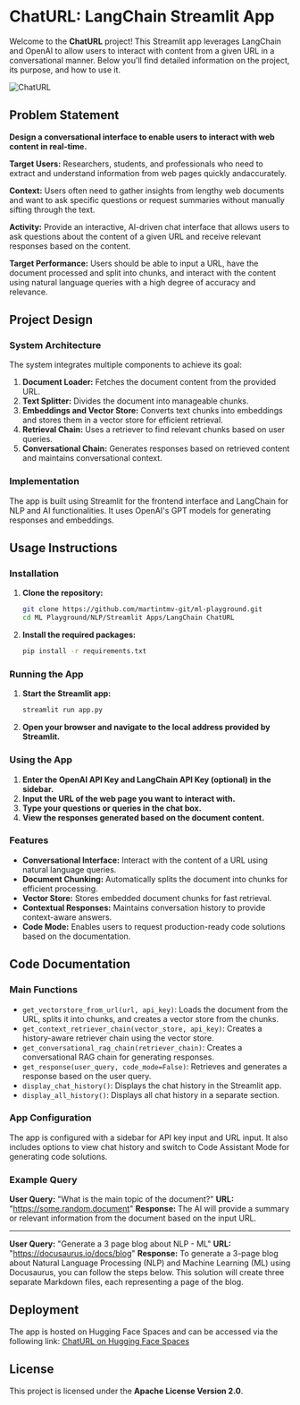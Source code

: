 # ChatURL: LangChain Streamlit App

Welcome to the **ChatURL** project! This Streamlit app leverages LangChain and OpenAI to allow users to interact with content from a given URL in a conversational manner. Below you'll find detailed information on the project, its purpose, and how to use it.

![ChatURL](https://i.imgur.com/64VTTb6.png)

## Problem Statement

**Design a conversational interface to enable users to interact with web content in real-time.**

**Target Users:** Researchers, students, and professionals who need to extract and understand information from web pages quickly andaccurately.

**Context:** Users often need to gather insights from lengthy web documents and want to ask specific questions or request summaries without manually sifting through the text.

**Activity:** Provide an interactive, AI-driven chat interface that allows users to ask questions about the content of a given URL and receive relevant responses based on the content.

**Target Performance:** Users should be able to input a URL, have the document processed and split into chunks, and interact with the content using natural language queries with a high degree of accuracy and relevance.

## Project Design

### System Architecture

The system integrates multiple components to achieve its goal:

1. **Document Loader:** Fetches the document content from the provided URL.
2. **Text Splitter:** Divides the document into manageable chunks.
3. **Embeddings and Vector Store:** Converts text chunks into embeddings and stores them in a vector store for efficient retrieval.
4. **Retrieval Chain:** Uses a retriever to find relevant chunks based on user queries.
5. **Conversational Chain:** Generates responses based on retrieved content and maintains conversational context.

### Implementation

The app is built using Streamlit for the frontend interface and LangChain for NLP and AI functionalities. It uses OpenAI's GPT models for generating responses and embeddings.

## Usage Instructions

### Installation

1. **Clone the repository:**

   ```bash
   git clone https://github.com/martintmv-git/ml-playground.git
   cd ML Playground/NLP/Streamlit Apps/LangChain ChatURL
   ```
2. **Install the required packages:**

   ```bash
   pip install -r requirements.txt
   ```

### Running the App

1. **Start the Streamlit app:**

   ```bash
   streamlit run app.py
   ```
2. **Open your browser and navigate to the local address provided by Streamlit.**

### Using the App

1. **Enter the OpenAI API Key and LangChain API Key (optional) in the sidebar.**
2. **Input the URL of the web page you want to interact with.**
3. **Type your questions or queries in the chat box.**
4. **View the responses generated based on the document content.**

### Features

- **Conversational Interface:** Interact with the content of a URL using natural language queries.
- **Document Chunking:** Automatically splits the document into chunks for efficient processing.
- **Vector Store:** Stores embedded document chunks for fast retrieval.
- **Contextual Responses:** Maintains conversation history to provide context-aware answers.
- **Code Mode:** Enables users to request production-ready code solutions based on the documentation.

## Code Documentation

### Main Functions

- `get_vectorstore_from_url(url, api_key)`: Loads the document from the URL, splits it into chunks, and creates a vector store from the chunks.
- `get_context_retriever_chain(vector_store, api_key)`: Creates a history-aware retriever chain using the vector store.
- `get_conversational_rag_chain(retriever_chain)`: Creates a conversational RAG chain for generating responses.
- `get_response(user_query, code_mode=False)`: Retrieves and generates a response based on the user query.
- `display_chat_history()`: Displays the chat history in the Streamlit app.
- `display_all_history()`: Displays all chat history in a separate section.

### App Configuration

The app is configured with a sidebar for API key input and URL input. It also includes options to view chat history and switch to Code Assistant Mode for generating code solutions.

### Example Query

**User Query:** "What is the main topic of the document?"
**URL:** "https://some.random.document"
**Response:** The AI will provide a summary or relevant information from the document based on the input URL.

---

**User Query:** "Generate a 3 page blog about NLP - ML"
**URL:** "https://docusaurus.io/docs/blog"
**Response:** To generate a 3-page blog about Natural Language Processing (NLP) and Machine Learning (ML) using Docusaurus, you can follow the steps below. This solution will create three separate Markdown files, each representing a page of the blog.

## Deployment

The app is hosted on Hugging Face Spaces and can be accessed via the following link:
[ChatURL on Hugging Face Spaces](https://huggingface.co/spaces/martintmv/ChatURL)

## License

This project is licensed under the **Apache License Version 2.0**.
